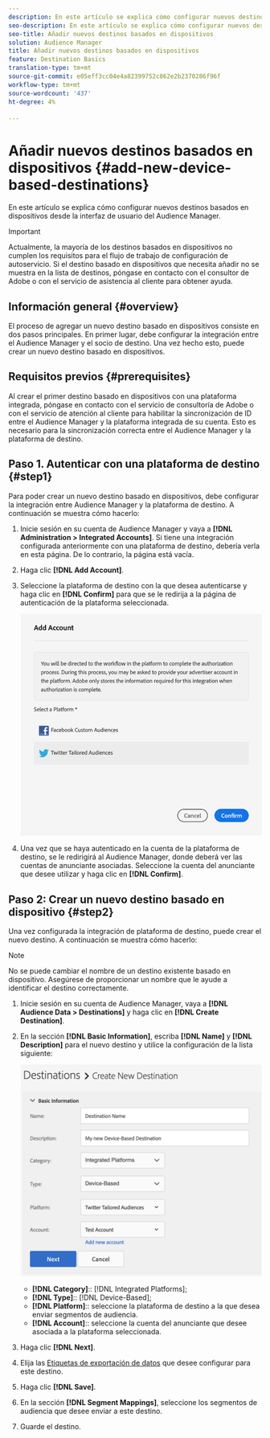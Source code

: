 ```yaml
---
description: En este artículo se explica cómo configurar nuevos destinos basados en dispositivos desde la interfaz de usuario del Audience Manager.
seo-description: En este artículo se explica cómo configurar nuevos destinos basados en dispositivos desde la interfaz de usuario del Audience Manager.
seo-title: Añadir nuevos destinos basados en dispositivos
solution: Audience Manager
title: Añadir nuevos destinos basados en dispositivos
feature: Destination Basics
translation-type: tm+mt
source-git-commit: e05eff3cc04e4a82399752c862e2b2370286f96f
workflow-type: tm+mt
source-wordcount: '437'
ht-degree: 4%

---
```



# Añadir nuevos destinos basados en dispositivos {#add-new-device-based-destinations}

En este artículo se explica cómo configurar nuevos destinos basados en dispositivos desde la interfaz de usuario del Audience Manager.

>[!IMPORTANT]
>
>Actualmente, la mayoría de los destinos basados en dispositivos no cumplen los requisitos para el flujo de trabajo de configuración de autoservicio. Si el destino basado en dispositivos que necesita añadir no se muestra en la lista de destinos, póngase en contacto con el consultor de Adobe o con el servicio de asistencia al cliente para obtener ayuda.

## Información general {#overview}

El proceso de agregar un nuevo destino basado en dispositivos consiste en dos pasos principales. En primer lugar, debe configurar la integración entre el Audience Manager y el socio de destino. Una vez hecho esto, puede crear un nuevo destino basado en dispositivos.

## Requisitos previos {#prerequisites}

Al crear el primer destino basado en dispositivos con una plataforma integrada, póngase en contacto con el servicio de consultoría de Adobe o con el servicio de atención al cliente para habilitar la sincronización de ID entre el Audience Manager y la plataforma integrada de su cuenta. Esto es necesario para la sincronización correcta entre el Audience Manager y la plataforma de destino.

## Paso 1. Autenticar con una plataforma de destino {#step1}

Para poder crear un nuevo destino basado en dispositivos, debe configurar la integración entre Audience Manager y la plataforma de destino. A continuación se muestra cómo hacerlo:

1. Inicie sesión en su cuenta de Audience Manager y vaya a **[!DNL Administration > Integrated Accounts]**. Si tiene una integración configurada anteriormente con una plataforma de destino, debería verla en esta página. De lo contrario, la página está vacía.
1. Haga clic **[!DNL Add Account]**.
1. Seleccione la plataforma de destino con la que desea autenticarse y haga clic en **[!DNL Confirm]** para que se le redirija a la página de autenticación de la plataforma seleccionada.

   ![plataformas integradas](assets/dbd-integrated-platforms.png)

1. Una vez que se haya autenticado en la cuenta de la plataforma de destino, se le redirigirá al Audience Manager, donde deberá ver las cuentas de anunciante asociadas. Seleccione la cuenta del anunciante que desee utilizar y haga clic en **[!DNL Confirm]**.

## Paso 2: Crear un nuevo destino basado en dispositivo {#step2}

Una vez configurada la integración de plataforma de destino, puede crear el nuevo destino. A continuación se muestra cómo hacerlo:

>[!NOTE]
>
>No se puede cambiar el nombre de un destino existente basado en dispositivo. Asegúrese de proporcionar un nombre que le ayude a identificar el destino correctamente.

1. Inicie sesión en su cuenta de Audience Manager, vaya a **[!DNL Audience Data > Destinations]** y haga clic en **[!DNL Create Destination]**.
1. En la sección **[!DNL Basic Information]**, escriba **[!DNL Name]** y **[!DNL Description]** para el nuevo destino y utilice la configuración de la lista siguiente:

   ![configurar](assets/dbd-new-basic.png)

   * **[!DNL Category]**::  [!DNL Integrated Platforms];
   * **[!DNL Type]**::  [!DNL Device-Based];
   * **[!DNL Platform]**:: seleccione la plataforma de destino a la que desea enviar segmentos de audiencia.
   * **[!DNL Account]**:: seleccione la cuenta del anunciante que desee asociada a la plataforma seleccionada.
1. Haga clic **[!DNL Next]**.
1. Elija las [Etiquetas de exportación de datos](/help/using/features/data-export-controls.md#controls-labels) que desee configurar para este destino.
1. Haga clic **[!DNL Save]**.
1. En la sección **[!DNL Segment Mappings]**, seleccione los segmentos de audiencia que desee enviar a este destino.
1. Guarde el destino.
